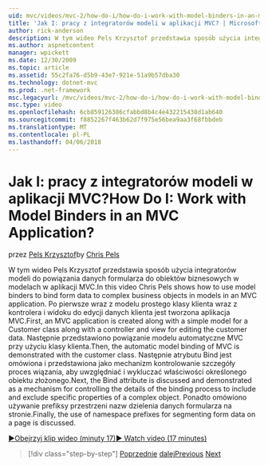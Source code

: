 ```yaml
---
uid: mvc/videos/mvc-2/how-do-i/how-do-i-work-with-model-binders-in-an-mvc-application
title: 'Jak I: pracy z integratorów modeli w aplikacji MVC? | Microsoft Docs'
author: rick-anderson
description: W tym wideo Pels Krzysztof przedstawia sposób użycia integratorów modeli do powiązania danych formularza do obiektów biznesowych w modelach w aplikacji MVC. Pierwszy, applicat MVC...
ms.author: aspnetcontent
manager: wpickett
ms.date: 12/30/2009
ms.topic: article
ms.assetid: 55c2fa76-d5b9-43e7-921e-51a9b57dba30
ms.technology: dotnet-mvc
ms.prod: .net-framework
msc.legacyurl: /mvc/videos/mvc-2/how-do-i/how-do-i-work-with-model-binders-in-an-mvc-application
msc.type: video
ms.openlocfilehash: 6cb859126386cfabbd8b4c4e432215438d1ab640
ms.sourcegitcommit: f8852267f463b62d7f975e56bea9aa3f68fbbdeb
ms.translationtype: MT
ms.contentlocale: pl-PL
ms.lasthandoff: 04/06/2018
---
```

<a name="how-do-i-work-with-model-binders-in-an-mvc-application"></a><span data-ttu-id="ebbf1-105">Jak I: pracy z integratorów modeli w aplikacji MVC?</span><span class="sxs-lookup"><span data-stu-id="ebbf1-105">How Do I: Work with Model Binders in an MVC Application?</span></span>
====================
<span data-ttu-id="ebbf1-106">przez [Pels Krzysztof](https://twitter.com/chrispels)</span><span class="sxs-lookup"><span data-stu-id="ebbf1-106">by [Chris Pels](https://twitter.com/chrispels)</span></span>

<span data-ttu-id="ebbf1-107">W tym wideo Pels Krzysztof przedstawia sposób użycia integratorów modeli do powiązania danych formularza do obiektów biznesowych w modelach w aplikacji MVC.</span><span class="sxs-lookup"><span data-stu-id="ebbf1-107">In this video Chris Pels shows how to use model binders to bind form data to complex business objects in models in an MVC application.</span></span> <span data-ttu-id="ebbf1-108">Po pierwsze wraz z modelu prostego klasy klienta wraz z kontrolera i widoku do edycji danych klienta jest tworzona aplikacja MVC.</span><span class="sxs-lookup"><span data-stu-id="ebbf1-108">First, an MVC application is created along with a simple model for a Customer class along with a controller and view for editing the customer data.</span></span> <span data-ttu-id="ebbf1-109">Następnie przedstawiono powiązanie modelu automatyczne MVC przy użyciu klasy klienta.</span><span class="sxs-lookup"><span data-stu-id="ebbf1-109">Then, the automatic model binding of MVC is demonstrated with the customer class.</span></span> <span data-ttu-id="ebbf1-110">Następnie atrybutu Bind jest omówiona i przedstawiona jako mechanizm kontrolowanie szczegóły proces wiązania, aby uwzględniać i wykluczać właściwości określonego obiektu złożonego.</span><span class="sxs-lookup"><span data-stu-id="ebbf1-110">Next, the Bind attribute is discussed and demonstrated as a mechanism for controlling the details of the binding process to include and exclude specific properties of a complex object.</span></span> <span data-ttu-id="ebbf1-111">Ponadto omówiono używanie prefiksy przestrzeni nazw dzielenia danych formularza na stronie.</span><span class="sxs-lookup"><span data-stu-id="ebbf1-111">Finally, the use of namespace prefixes for segmenting form data on a page is discussed.</span></span>

[<span data-ttu-id="ebbf1-112">&#9654;Obejrzyj klip wideo (minuty 17)</span><span class="sxs-lookup"><span data-stu-id="ebbf1-112">&#9654; Watch video (17 minutes)</span></span>](https://channel9.msdn.com/Blogs/ASP-NET-Site-Videos/how-do-i-work-with-model-binders-in-an-mvc-application)

> [!div class="step-by-step"]
> <span data-ttu-id="ebbf1-113">[Poprzednie](how-do-i-create-a-custom-html-helper-for-an-mvc-application.md)
> [dalej](how-do-i-use-httpverbs-attributes-in-an-mvc-application.md)</span><span class="sxs-lookup"><span data-stu-id="ebbf1-113">[Previous](how-do-i-create-a-custom-html-helper-for-an-mvc-application.md)
[Next](how-do-i-use-httpverbs-attributes-in-an-mvc-application.md)</span></span>
